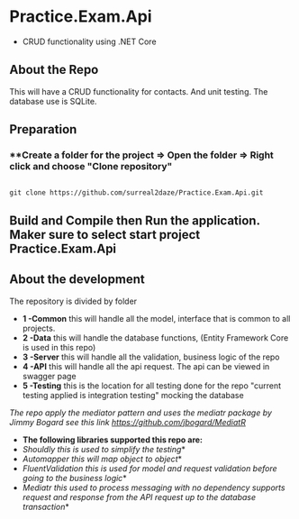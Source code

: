 # Practice.Exam.Api
- CRUD functionality using .NET Core

## **About the Repo**
This will have a CRUD functionality for contacts. And unit testing. The database use is SQLite.

## **Preparation**
### **Create a folder for the project => Open the folder => Right click and choose "Clone repository"
```

git clone https://github.com/surreal2daze/Practice.Exam.Api.git
```
## Build and Compile then Run the application. Maker sure to select start project **Practice.Exam.Api**

## **About the development**
The repository is divided by folder
* **1 -Common** this will handle all the model, interface that is common to all projects.
* **2 -Data** this will handle the database functions, (Entity Framework Core is used in this repo)
* **3 -Server** this will handle all the validation, business logic of the repo
* **4 -API** this will handle all the api request. The api can be viewed in swagger page
* **5 -Testing** this is the location for all testing done for the repo "current testing applied is integration testing" mocking the database

*The repo apply the mediator pattern and uses the mediatr package by Jimmy Bogard see this link https://github.com/jbogard/MediatR*
* **The following libraries supported this repo are:**
*  **Shouldly* this is used to simplify the testing**
* **Automapper* this will map object to object**
* **FluentValidation* this is used for model and request validation before going to the business logic**
* **Mediatr* this used to process messaging with no dependency supports request and response from the API request up to the database transaction**
##
